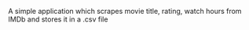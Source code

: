 A simple application which scrapes movie title, rating, watch hours from IMDb and stores it in a .csv file